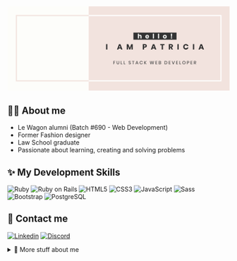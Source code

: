 ![Patricia Mey Kihara banner](/assets/images/header.png)

## :supervillain_woman:  About me
- Le Wagon alumni (Batch #690 - Web Development)
- Former Fashion designer
- Law School graduate
- Passionate about learning, creating and solving problems

## :sparkles:  My Development Skills
![Ruby](https://img.shields.io/badge/Ruby-CC342D?style=for-the-badge&logo=ruby&logoColor=white)
![Ruby on Rails](https://img.shields.io/badge/Ruby_on_Rails-CC0000?style=for-the-badge&logo=ruby-on-rails&logoColor=white)
![HTML5](https://img.shields.io/badge/HTML5-E34F26?style=for-the-badge&logo=html5&logoColor=white)
![CSS3](https://img.shields.io/badge/CSS3-1572B6?style=for-the-badge&logo=css3&logoColor=white)
![JavaScript](https://img.shields.io/badge/JavaScript-323330?style=for-the-badge&logo=javascript&logoColor=F7DF1E)
![Sass](https://img.shields.io/badge/Sass-CC6699?style=for-the-badge&logo=sass&logoColor=white)
![Bootstrap](https://img.shields.io/badge/Bootstrap-563D7C?style=for-the-badge&logo=bootstrap&logoColor=white)
![PostgreSQL](https://img.shields.io/badge/PostgreSQL-316192?style=for-the-badge&logo=postgresql&logoColor=white)

## :email:  Contact me
[![Linkedin](https://img.shields.io/badge/LinkedIn-0077B5?style=for-the-badge&logo=linkedin&logoColor=white)](https://www.linkedin.com/in/patricia-kihara)
[![Discord](https://img.shields.io/badge/Discord-7289DA?style=for-the-badge&logo=discord&logoColor=white)](https://discordapp.com/users/437291396374724618)

<details>
  <summary>
    💬 More stuff about me
  </summary>
  
:female_sign: Pronouns: she/her

:cherry_blossom: Ethnicity: Japanese-Brasilian

:libra: Sign: Libra with Scorpio Rising

:tea: Choice of beverage: English Breakfast black tea in the morning, black coffee (no sugar!) after lunch, Ceylon black tea in the afternoon, and green tea after dinner.

:cake: Favourite deserts: Strawberry Shortcake and Mille Feuille

:video_game: Videogames: Rhythm games (I am currently playing Utapri Shining Live and Argonavis AASide)

:books: Books: Mainly young adult, fantasy and detective books

:clapper: TV Shows: Period dramas, sports anime, and RuPaul’s Drag Race

:microphone: Karaoke: I love singing even though I do not sing well ^^;

:yarn: Crafts: I can knit, crochet, sew, and embroider

:airplane: Places I want to visit: Japan (again), Patagonia, New Zealand, Australia, Scotland, Sweden
</details>
